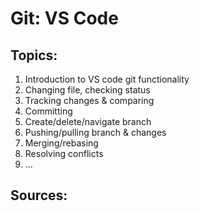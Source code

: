 # Git: VS Code

## Topics:

1. Introduction to VS code git functionality
2. Changing file, checking status
3. Tracking changes & comparing
3. Committing
4. Create/delete/navigate branch
5. Pushing/pulling branch & changes
6. Merging/rebasing
7. Resolving conflicts
8. ...

## Sources:
